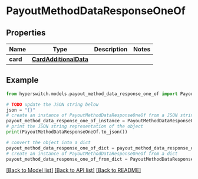 # PayoutMethodDataResponseOneOf


## Properties

Name | Type | Description | Notes
------------ | ------------- | ------------- | -------------
**card** | [**CardAdditionalData**](CardAdditionalData.md) |  | 

## Example

```python
from hyperswitch.models.payout_method_data_response_one_of import PayoutMethodDataResponseOneOf

# TODO update the JSON string below
json = "{}"
# create an instance of PayoutMethodDataResponseOneOf from a JSON string
payout_method_data_response_one_of_instance = PayoutMethodDataResponseOneOf.from_json(json)
# print the JSON string representation of the object
print(PayoutMethodDataResponseOneOf.to_json())

# convert the object into a dict
payout_method_data_response_one_of_dict = payout_method_data_response_one_of_instance.to_dict()
# create an instance of PayoutMethodDataResponseOneOf from a dict
payout_method_data_response_one_of_from_dict = PayoutMethodDataResponseOneOf.from_dict(payout_method_data_response_one_of_dict)
```
[[Back to Model list]](../README.md#documentation-for-models) [[Back to API list]](../README.md#documentation-for-api-endpoints) [[Back to README]](../README.md)



